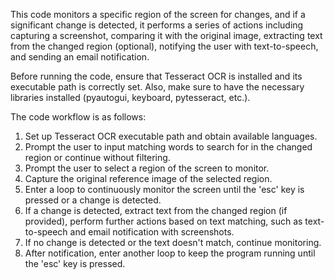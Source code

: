 This code monitors a specific region of the screen for changes, and if a significant change is detected,
it performs a series of actions including capturing a screenshot, comparing it with the original image,
extracting text from the changed region (optional), notifying the user with text-to-speech, and sending an email notification.

Before running the code, ensure that Tesseract OCR is installed and its executable path is correctly set.
Also, make sure to have the necessary libraries installed (pyautogui, keyboard, pytesseract, etc.).

The code workflow is as follows:
1. Set up Tesseract OCR executable path and obtain available languages.
2. Prompt the user to input matching words to search for in the changed region or continue without filtering.
3. Prompt the user to select a region of the screen to monitor.
4. Capture the original reference image of the selected region.
5. Enter a loop to continuously monitor the screen until the 'esc' key is pressed or a change is detected.
6. If a change is detected, extract text from the changed region (if provided), perform further actions based on text matching,
   such as text-to-speech and email notification with screenshots.
7. If no change is detected or the text doesn't match, continue monitoring.
8. After notification, enter another loop to keep the program running until the 'esc' key is pressed.
